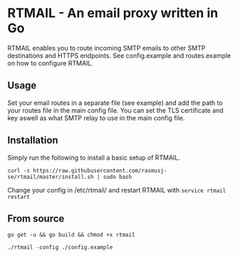 # RTMAIL - An email proxy written in Go

RTMAIL enables you to route incoming SMTP emails to other SMTP destinations and HTTPS endpoints.
See config.example and routes.example on how to configure RTMAIL.

## Usage

Set your email routes in a separate file (see example) and add the path to your routes file in the main config file.
You can set the TLS certificate and key aswell as what SMTP relay to use in the main config file. 

## Installation

Simply run the following to install a basic setup of RTMAIL.

`curl -s https://raw.githubusercontent.com/rasmusj-se/rtmail/master/install.sh | sudo bash`

Change your config in /etc/rtmail/ and restart RTMAIL with `service rtmail restart`

## From source

`go get -u && go build && chmod +x rtmail`

`./rtmail -config ./config.example`